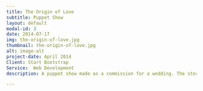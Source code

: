 ```yaml
---
title: The Origin of Love
subtitle: Puppet Show
layout: default
modal-id: 3
date: 2014-07-17
img: the-origin-of-love.jpg
thumbnail: the-origin-of-love.jpg
alt: image-alt
project-date: April 2014
Client: Start Bootstrap
Service:  Web Development
description: A puppet show made as a commission for a wedding. The story is based on an extract from Plato's writings on "The Origin of Love".

---
```

